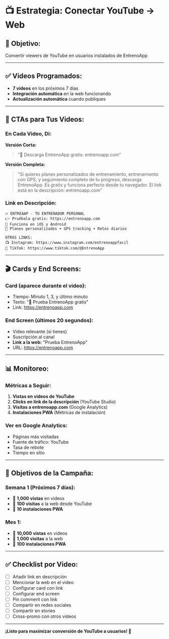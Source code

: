 # 📺 Estrategia: Conectar YouTube → Web

## 🎯 **Objetivo:**
Convertir viewers de YouTube en usuarios instalados de EntrenoApp

---

## ✅ **Videos Programados:**
- **7 videos** en los próximos 7 días
- **Integración automática** en la web funcionando
- **Actualización automática** cuando publiques

---

## 📝 **CTAs para Tus Videos:**

### **En Cada Video, Di:**

**Versión Corta:**
> "🎯 Descarga EntrenoApp gratis: entrenoapp.com"

**Versión Completa:**
> "Si quieres planes personalizados de entrenamiento, entrenamiento con GPS, y seguimiento completo de tu progreso, descarga EntrenoApp. Es gratis y funciona perfecto desde tu navegador. El link está en la descripción: entrenoapp.com"

### **Link en Descripción:**
```
🔥 ENTREAAP - TU ENTRENADOR PERSONAL
👉 Pruébala gratis: https://entrenoapp.com
📱 Funciona en iOS y Android
💪 Planes personalizados + GPS tracking + Retos diarios

OTROS LINKS:
📺 Instagram: https://www.instagram.com/entrenoappfacil
🎵 TikTok: https://www.tiktok.com/@EntrenoApp
```

---

## 🎬 **Cards y End Screens:**

### **Card (aparece durante el video):**
- Tiempo: Minuto 1, 3, y último minuto
- Texto: "🎯 Prueba EntrenoApp gratis"
- Link: https://entrenoapp.com

### **End Screen (últimos 20 segundos):**
- Video relevante (si tienes)
- Suscripción al canal
- **Link a la web:** "Prueba EntrenoApp"
- URL: https://entrenoapp.com

---

## 📊 **Monitoreo:**

### **Métricas a Seguir:**
1. **Vistas en videos de YouTube**
2. **Clicks en link de la descripción** (YouTube Studio)
3. **Visitas a entrenoapp.com** (Google Analytics)
4. **Instalaciones PWA** (Métricas de instalación)

### **Ver en Google Analytics:**
- Páginas más visitadas
- Fuente de tráfico: YouTube
- Tasa de rebote
- Tiempo en sitio

---

## 🎯 **Objetivos de la Campaña:**

### **Semana 1 (Próximos 7 días):**
- 🎯 **1,000 vistas** en videos
- 🎯 **100 visitas** a la web desde YouTube
- 🎯 **10 instalaciones PWA**

### **Mes 1:**
- 🎯 **10,000 vistas** en videos
- 🎯 **1,000 visitas** a la web
- 🎯 **100 instalaciones PWA**

---

## ✅ **Checklist por Video:**

- [ ] Añadir link en descripción
- [ ] Mencionar la web en el video
- [ ] Configurar card con link
- [ ] Configurar end screen
- [ ] Pin comment con link
- [ ] Compartir en redes sociales
- [ ] Compartir en stories
- [ ] Cross-promo con otros videos

---

**¡Listo para maximizar conversión de YouTube a usuarios! 🚀**
